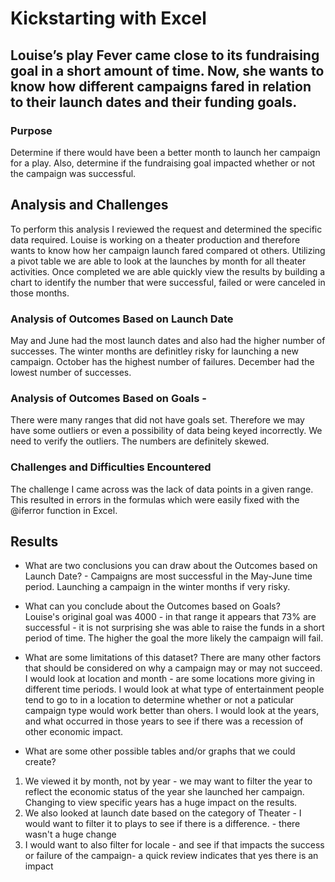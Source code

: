 # Kickstarting with Excel

## Louise’s play Fever came close to its fundraising goal in a short amount of time. Now, she wants to know how different campaigns fared in relation to their launch dates and their funding goals. 

### Purpose 
Determine if there would have been a better month to launch her campaign for a play.  Also, determine if the fundraising goal impacted whether or not the campaign was successful.     

## Analysis and Challenges 
To perform this analysis I reviewed the request and determined the specific data required.  Louise is working on a theater production and therefore wants to know how her campaign launch fared compared ot others.  Utilizing a pivot table we are able to look at the launches by month for all theater activities. Once completed we are able quickly view the results by building a chart to identify the number that were successful, failed or were canceled in those months.  
 

### Analysis of Outcomes Based on Launch Date
May and June had the most launch dates and also had the higher number of successes.  The winter months are definitley risky for launching a new campaign.  October has the highest number of failures.  December had the lowest number of successes.  

### Analysis of Outcomes Based on Goals - 
There were many ranges that did not have goals set. Therefore we may have some outliers or even a possibility of data being keyed incorrectly.  We need to verify the outliers.  The numbers are definitely skewed.


### Challenges and Difficulties Encountered
The challenge I came across was the lack of data points in a given range. This resulted in errors in the formulas which were easily fixed with the @iferror function in Excel. 
 

## Results

- What are two conclusions you can draw about the Outcomes based on Launch Date? - 
Campaigns are most successful in the May-June time period.  Launching a campaign in the winter months if very risky.   

- What can you conclude about the Outcomes based on Goals?  
Louise's original goal was 4000 - in that range it appears that 73% are successful - it is not surprising she was able to raise the funds in a short period of time.  The higher the goal the more likely the campaign will fail.

- What are some limitations of this dataset?  There are many other factors that should be considered on why a campaign may or may not succeed. I would look at location and month - are some locations more giving in different time periods.  I would look at what type of entertainment people tend to go to in a location to determine whether or not a paticular campaign type would work better than ohers.  I would look at the years, and what occurred in those years to see if there was a recession of other economic impact. 
  

- What are some other possible tables and/or graphs that we could create? 
1) We viewed it by month, not by year - we may want to filter the year to reflect the economic status of the year she launched her campaign. Changing to view specific years has a huge impact on the results.   
2) We also looked at launch date based on the category of Theater - I would want to filter it to plays to see if there is a difference. - there wasn't a huge change
3) I would want to also filter for locale - and see if that impacts the success or failure of the campaign- a quick review indicates that yes there is an impact
